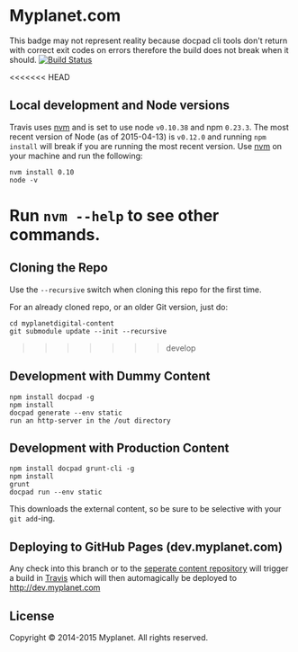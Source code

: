 # Myplanet.com   

This badge may not represent reality because docpad cli tools don't return with correct exit codes on errors therefore the build does not break when it should.
[![Build Status](https://travis-ci.org/myplanetdigital/myplanetdigital.svg?branch=develop)](https://travis-ci.org/myplanetdigital/myplanetdigital)

<<<<<<< HEAD
## Local development and Node versions
Travis uses [nvm](https://github.com/creationix/nvm) and is set to use node `v0.10.38` and npm `0.23.3`. The most recent version of Node (as of 2015-04-13) is `v0.12.0` and running `npm install` will break if you are running the most recent version. Use [nvm](https://github.com/creationix/nvm) on your machine and run the following:

```shell
nvm install 0.10
node -v
```
 
Run `nvm --help` to see other commands.
=======
## Cloning the Repo

Use the `--recursive` switch when cloning this repo for the first time.

For an already cloned repo, or an older Git version, just do:

```
cd myplanetdigital-content
git submodule update --init --recursive
```
>>>>>>> develop

## Development with Dummy Content 
	     
	npm install docpad -g  
	npm install
	docpad generate --env static
	run an http-server in the /out directory

## Development with Production Content

	npm install docpad grunt-cli -g
	npm install
	grunt
	docpad run --env static
 
This downloads the external content, so be sure to be selective with your `git add`-ing.

## Deploying to GitHub Pages (dev.myplanet.com)

Any check into this branch or to the [seperate content repository](https://github.com/myplanetdigital/myplanetdigital-content) will trigger a build in [Travis](https://travis-ci.org/) which will then automagically be deployed to http://dev.myplanet.com

## License 

Copyright © 2014-2015 Myplanet. All rights reserved.
 
 
